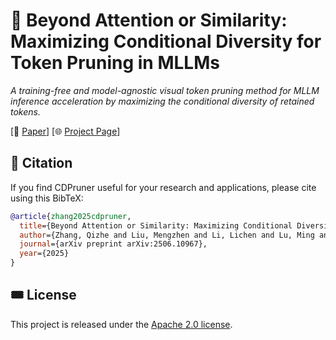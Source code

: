 # 💽 Beyond Attention or Similarity: Maximizing Conditional Diversity for Token Pruning in MLLMs

*A training-free and model-agnostic visual token pruning method for MLLM inference acceleration by maximizing the conditional diversity of retained tokens.*

[📄 [Paper](https://arxiv.org/abs/2506.10967)] [🌐 [Project Page](https://theia4869.com/CDPruner)]

## 🔖 Citation

If you find CDPruner useful for your research and applications, please cite using this BibTeX:
```bibtex
@article{zhang2025cdpruner,
  title={Beyond Attention or Similarity: Maximizing Conditional Diversity for Token Pruning in MLLMs},
  author={Zhang, Qizhe and Liu, Mengzhen and Li, Lichen and Lu, Ming and Zhang, Yuan and Pan, Junwen and She, Qi and Zhang, Shanghang},
  journal={arXiv preprint arXiv:2506.10967},
  year={2025}
}
```

## 🎟️ License

This project is released under the [Apache 2.0 license](LICENSE).
